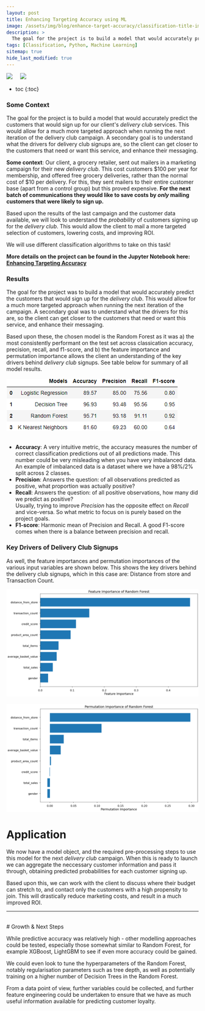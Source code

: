 ```yaml
---
layout: post
title: Enhancing Targeting Accuracy using ML 
image: /assets/img/blog/enhance-target-accuracy/classification-title-img.png {:width="800" height="600"}
description: >
  The goal for the project is to build a model that would accurately predict the customers that would sign up for our client's *delivery club* services. We use different classification algorithms to perform this task and understand what the main drivers are. 
tags: [Classification, Python, Machine Learning]
sitemap: true
hide_last_modified: true
---
```


[![](https://img.shields.io/badge/Jupyter-Open_Notebook-blue?logo=Jupyter)](/project-files/enhance-target-accuracy-ml.html)&nbsp; &nbsp; &nbsp;[![](https://img.shields.io/badge/GitHub-View_in_GitHub-blue?logo=GitHub)](https://github.com/ibiene-ds/enhancing-targeting-accuracy)

* toc
{:toc}

### Some Context

The goal for the project is to build a model that would accurately predict the customers that would sign up for our client's *delivery club* services.  This would allow for a much more targeted approach when running the next iteration of the delivery club campaign.  A secondary goal is to understand what the drivers for delivery club signups are, so the client can get closer to the customers that need or want this service, and enhance their messaging.

**Some context**: Our client, a grocery retailer, sent out mailers in a marketing campaign for their new *delivery club*.  This cost customers $100 per year for membership, and offered free grocery deliveries, rather than the normal cost of $10 per delivery. For this, they sent mailers to their entire customer base (apart from a control group) but this proved expensive.  **For the next batch of communications they would like to save costs by *only* mailing customers that were likely to sign up.**

Based upon the results of the last campaign and the customer data available, we will look to understand the *probability* of customers signing up for the *delivery club*.  This would allow the client to mail a more targeted selection of customers, lowering costs, and improving ROI.

We will use different classification algorithms to take on this task! 
<br>

**More details on the project can be found in the Jupyter Notebook here: [Enhancing Targeting Accuracy](https://github.com/ibiene-ds/enhancing-targeting-accuracy)**



### Results

The goal for the project was to build a model that would accurately predict the customers that would sign up for the *delivery club*.  This would allow for a much more targeted approach when running the next iteration of the campaign.  A secondary goal was to understand what the drivers for this are, so the client can get closer to the customers that need or want this service, and enhance their messaging.

Based upon these, the chosen model is the Random Forest as it was a) the most consistently performant on the test set across classication accuracy, precision, recall, and f1-score, and b) the feature importance and permutation importance allows the client an understanding of the key drivers behind *delivery club* signups. See table below for summary of all model results.
<br>
<br>
![alt text](/assets/img/blog/enhance-target-accuracy/model_summary.png)
<br> 
<br>   

- **Accuracy**: A very intuitive metric, the accuracy measures the number of correct classification predictions out of all predictions made. This number could be very misleading when you have very imbalanced data. An example of imbalanced data is a dataset where we have a 98%/2% split across 2 classes. 
- **Precision**: Answers the question: of all observations predicted as positive, what proportion was actually positive?
- **Recall**: Answers the question: of all positive observations, how many did we predict as positive?  <br>
Usually, trying to improve *Precision* has the opposite effect on *Recall* and vice-versa. So what metric to focus on is purely based on the project goals. 
- **F1-score**: Harmonic mean of Precision and Recall. A good F1-score comes when there is a balance between precision and recall. 

### Key Drivers of Delivery Club Signups

As well, the feature importances and permutation importances of the various input variables are shown below. This shows the key drivers behind the delivery club signups, which in this case are: Distance from store and Transaction Count.

![alt text](/assets/img/blog/enhance-target-accuracy/rf-classification-feature-importance.png)
<br>
<br>
![alt text](/assets/img/blog/enhance-target-accuracy/rf-classification-permutation-importance.png)



# Application <a name="modelling-application"></a>

We now have a model object, and the required pre-processing steps to use this model for the next *delivery club* campaign.  When this is ready to launch we can aggregate the neccessary customer information and pass it through, obtaining predicted probabilities for each customer signing up.

Based upon this, we can work with the client to discuss where their budget can stretch to, and contact only the customers with a high propensity to join.  This will drastically reduce marketing costs, and result in a much improved ROI.

___
<br>
# Growth & Next Steps <a name="growth-next-steps"></a>

While predictive accuracy was relatively high - other modelling approaches could be tested, especially those somewhat similar to Random Forest, for example XGBoost, LightGBM to see if even more accuracy could be gained.

We could even look to tune the hyperparameters of the Random Forest, notably regularisation parameters such as tree depth, as well as potentially training on a higher number of Decision Trees in the Random Forest.

From a data point of view, further variables could be collected, and further feature engineering could be undertaken to ensure that we have as much useful information available for predicting customer loyalty.
